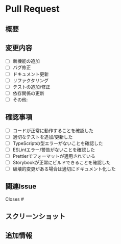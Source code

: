 # Pull Request

## 概要

<!-- このPRで何を変更したか簡潔に説明してください -->

## 変更内容

<!-- 変更した内容を詳しく記載してください -->

- [ ] 新機能の追加
- [ ] バグ修正
- [ ] ドキュメント更新
- [ ] リファクタリング
- [ ] テストの追加/修正
- [ ] 依存関係の更新
- [ ] その他:

## 確認事項

<!-- 以下の項目を確認してチェックしてください -->

- [ ] コードが正常に動作することを確認した
- [ ] 適切なテストを追加/更新した
- [ ] TypeScriptの型エラーがないことを確認した
- [ ] ESLintエラー/警告がないことを確認した
- [ ] Prettierでフォーマットが適用されている
- [ ] Storybookが正常にビルドできることを確認した
- [ ] 破壊的変更がある場合は適切にドキュメント化した

## 関連Issue

<!-- 関連するIssueがある場合は記載してください -->

Closes #

## スクリーンショット

<!-- 必要に応じてスクリーンショットを添付してください -->

## 追加情報

<!-- その他の重要な情報があれば記載してください -->
